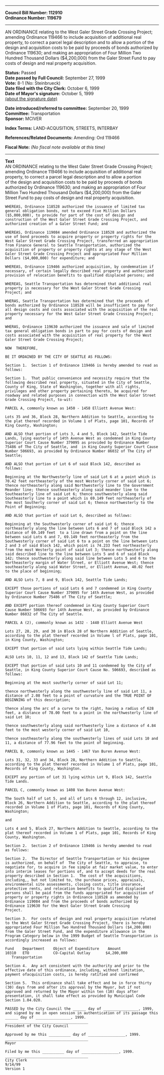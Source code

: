 * * * * *  
  
**Council Bill Number: [](#h0)[](#h2)112910**   
**Ordinance Number: 119679**  
  
* * * * *  
  
AN ORDINANCE relating to the West Galer Street Grade Crossing Project; amending Ordinance 119466 to include acquisition of additional real property, to correct a parcel legal description and to allow a portion of the design and acquisition costs to be paid by proceeds of bonds authorized by Ordinance 119630; and making an appropriation of Four Million Two Hundred Thousand Dollars ($4,200,000) from the Galer Street Fund to pay costs of design and real property acquisition.  
  
**Status:** Passed   
**Date passed by Full Council:** September 27, 1999   
**Vote:** 8-1 (No: Steinbrueck)   
**Date filed with the City Clerk:** October 6, 1999   
**Date of Mayor's signature:** October 5, 1999   
[(about the signature date)](/~public/approvaldate.htm)   
  
  
**Date introduced/referred to committee:** September 20, 1999   
**Committee:** Transportation   
**Sponsor:** MCIVER   
  
**Index Terms:** LAND-ACQUSITION, STREETS, INTERBAY  
  
**References/Related Documents:** Amending: Ord 119466  
  
**Fiscal Note:** *(No fiscal note available at this time)*  
  
* * * * *  
  
**Text**  
    AN ORDINANCE relating to the West Galer Street Grade Crossing Project;  
    amending Ordinance 119466 to include acquisition of additional real  
    property, to correct a parcel legal description and to allow a portion  
    of the design and acquisition costs to be paid by proceeds of bonds  
    authorized by Ordinance 119630; and making an appropriation of Four  
    Million Two Hundred Thousand Dollars ($4,200,000) from the Galer  
    Street Fund to pay costs of design and real property acquisition.  
  
    WHEREAS, Ordinance 118528 authorized the issuance of limited tax  
    general obligation bonds, not to exceed Five Million Dollars  
    ($5,000,000), to provide for part of the cost of design and  
    construction of the West Galer Street Grade Crossing Project, and  
    authorized creation of a Galer Street Fund; and  
  
    WHEREAS, Ordinance 119084 amended Ordinance 118528 and authorized the  
    use of bond proceeds to acquire property or property rights for the  
    West Galer Street Grade Crossing Project, transferred an appropriation  
    from Finance General to Seattle Transportation, authorized the  
    acquisition of property or property rights at any stage of the West  
    Galer Street Grade Crossing Project and appropriated Four Million  
    Dollars ($4,000,000) for expenditure; and  
  
    WHEREAS, Ordinance 119466 authorized acquisition, by condemnation if  
    necessary, of certain legally described real property and authorized  
    provision of relocation benefits to qualified displaced persons; and  
  
    WHEREAS, Seattle Transportation has determined that additional real  
    property is necessary for the West Galer Street Grade Crossing  
    Project; and  
  
    WHERAS, Seattle Transportation has determined that the proceeds of  
    bonds authorized by Ordinance 118528 will be insufficient to pay for  
    all design costs and costs associated with the acquisition of the real  
    property necessary for the West Galer Street Grade Crossing Project;  
    and  
  
    WHERAS, Ordinance 119630 authorized the issuance and sale of limited  
    tax general obligation bonds in part to pay for costs of design and  
    costs associated with the acquisition of real property for the West  
    Galer Street Grade Crossing Project;  
  
    NOW  THEREFORE,  
  
    BE IT ORDAINED BY THE CITY OF SEATTLE AS FOLLOWS:  
  
    Section 1.  Section 1 of Ordinance 119466 is hereby amended to read as  
    follows:  
  
    Section 1.  That public convenience and necessity require that the  
    following described real property, situated in the City of Seattle,  
    County of King, State of Washington, together with all rights,  
    privileges and other property pertaining thereto, be acquired for  
    roadway and related purposes in connection with the West Galer Street  
    Grade Crossing Project, to-wit:  
  
    PARCEL A, commonly known as 1450 - 1458 Elliott Avenue West:  
  
    Lots 35 and 36, Block 28, Northern Addition to Seattle, according to  
    the plat thereof recorded in Volume 1 of Plats, page 101, Records of  
    King County, Washington;  
  
    AND ALSO that portion of Lots 3, 4 and 5, Block 142, Seattle Tide  
    Lands, lying easterly of 14th Avenue West as condemned in King County  
    Superior Court Cause Number 379095 as provided by Ordinance Number  
    75486 of The City of Seattle, and  in King County Superior Court Cause  
    Number 506693, as provided by Ordinance Number 86032 of The City of  
    Seattle;  
  
    AND ALSO that portion of Lot 6 of said Block 142, described as  
    follows:  
  
    Beginning at the Northwesterly line of said Lot 6 at a point which is  
    70.42 feet northeasterly of the most Westerly corner of said Lot 6;  
    thence northeasterly along said Northwesterly line to the Government  
    Meander line; thence southeasterly along said meander line to the  
    Southeasterly line of said Lot 6; thence southwesterly along said  
    Southeasterly line to a point which is 69.149 feet northeasterly of  
    the most Southerly corner of said Lot 6; thence northwesterly to the  
    Point of Beginning;  
  
    AND ALSO that portion of said Lot 6, described as follows:  
  
    Beginning at the Southwesterly corner of said Lot 6; thence  
    northeasterly along the line between Lots 6 and 7 of said Block 142 a  
    distance of 69.149 feet  to a line drawn from a point on the line  
    between said Lots 6 and 7, 69.149 feet northeasterly from the  
    Southwesterly corner of said Lot 6 to a point on the line between Lots  
    2 and 3 of said Block 142, which point is 74.233 feet northeasterly  
    from the most Westerly point of said Lot 3; thence northwesterly along  
    said described line to the line between Lots 5 and 6 of said Block  
    142; thence southwesterly along said line between Lots 5 and 6 to the  
    Northeasterly margin of Water Street, or Elliott Avenue West; thence  
    southeasterly along said Water Street, or Elliott Avenue, 40.02 feet  
    to the place of beginning;  
  
    AND ALSO Lots 7, 8 and 9, Block 142, Seattle Tide Lands;  
  
    EXCEPT those portions of said Lots 6 and 7 condemned in King County  
    Superior Court Cause Number 379095 for 14th Avenue West, as provided  
    by Ordinance Number 75486 of The City of Seattle;  
  
    AND EXCEPT portion thereof condemned in King County Superior Court  
    Cause Number 506693 for 14th Avenue West, as provided by Ordinance  
    Number 86032 of The City of Seattle.  
  
    PARCEL A (2), commonly known as 1432 - 1440 Elliott Avenue West  
  
    Lots 27, 28, 29, and 30 in Block 28 of Northern Addition of Seattle,  
    according to the plat thereof recorded in Volume l of Plats, page 101,  
    in King County, Washington;  
  
    EXCEPT that portion of said Lots lying within Seattle Tide Lands;  
  
    ALSO Lots 10, 11, 12 and 13, Block 142 of Seattle Tide Lands;  
  
    EXCEPT that portion of said Lots 10 and 11 condemned by the City of  
    Seattle, in King County Superior Court Cause No. 506693, described as  
    follows:  
  
    Beginning at the most southerly corner of said Lot 11;  
  
    thence northwesterly along the southwesterly line of said Lot 11, a  
    distance of 2.08 feet to a point of curvature and the TRUE POINT OF  
    BEGINNING of this description;  
  
    thence along the arc of a curve to the right, having a radius of 628  
    feet, a distance of 78.00 feet to a point in the northwesterly line of  
    said Lot 10;  
  
    thence southwesterly along said northwesterly line a distance of 4.84  
    feet to the most westerly corner of said Lot 10,  
  
    thence southeasterly along the southwesterly lines of said Lots 10 and  
    11, a distance of 77.96 feet to the point of beginning.  
  
    PARCEL B, commonly known as 1445 - 1467 Van Buren Avenue West:  
  
    Lots 31, 32, 33 and 34, Block 28, Northern Addition to Seattle,  
    according to the plat thereof recorded in Volume 1 of Plats, page 101,  
    Records of King County, Washington.  
  
    EXCEPT any portion of Lot 31 lying within Lot 9, Block 142, Seattle  
    Tide Lands.  
  
    PARCEL C, commonly known as 1408 Van Buren Avenue West:  
  
    The South half of Lot 5, and all of Lots 6 through 12, inclusive,  
    Block 26, Northern Addition to Seattle, according to the plat thereof  
    recorded in Volume 1 of Plats, page 101, Records of King County,  
    Washington;  
  
    and  
  
    Lots 4 and 5, Block 27, Northern Addition to Seattle, according to the  
    plat thereof recorded in Volume 1 of Plats, page 101, Records of King  
    County, Washington.  
  
    Section 2.  Section 2 of Ordinance 119466 is hereby amended to read  
    as follows:  
  
    Section 2.  The Director of Seattle Transportation or his designee  
    is authorized, on behalf of  The City of Seattle, to appraise, to  
    negotiate for, to acquire in fee simple at fair market value, to enter  
    into interim leases for portions of, and to accept deeds for the real  
    property described in Section 1.  The cost of the acquisitions,  
    including,, but not limited to, the purchase prices, appraisals,  
    environmental site assessments, closing costs, title insurance,  
    protective rents, and relocation benefits to qualified displaced  
    persons shall be paid from the funds appropriated for acquisition of  
    property or property rights in Ordinance 118528 as amended by  
    Ordinance 119084 and from the proceeds of bonds authorized by  
    Ordinance 119630 for the West Galer Street Grade Crossing  
    Project.  
  
    Section 3.  For costs of design and real property acquisition related  
    to the West Galer Street Grade Crossing Project, there is hereby  
    appropriated Four Million Two Hundred Thousand Dollars ($4,200.000)  
    from the Galer Street Fund, and the expenditure allowance in the  
    Program Category below in the 1999 Budget of Seattle Transportation is  
    accordingly increased as follows:  
  
    Fund    Department    Object of Expenditure    Amount  
    10310   ETO           CO-Capital Outlay       $4,200,000  
       Transportation  
  
    Section 4.  Any act consistent with the authority and prior to the  
    effective date of this ordinance, including, without limitation,  
    payment ofacquisition costs, is hereby ratified and confirmed  
  
    Section 5.  This ordinance shall take effect and be in force thirty  
    (30) days from and after its approval by the Mayor, but if not  
    approved and returned by the Mayor within ten (10) days after  
    presentation, it shall take effect as provided by Municipal Code  
    Section 1.04.020.  
  
    PASSED by the City Council the ______ day of ________________, 1999,  
    and signed by me in open session in authentication of its passage this  
    ______ day of ________________, 1999.  
    ______________________________________  
    President of the City Council  
  
    Approved by me this __________ day of _________________, 1999.  
    ______________________________________  
    Mayor  
  
    Filed by me this __________ day of _________________, 1999.  
    ______________________________________  
    City Clerk  
    9/14/99  
    Version 1  
